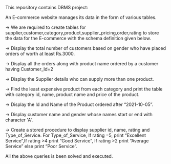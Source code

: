 This repository contains DBMS project:

An E-commerce website manages its data in the form of various tables.

-> We are required to create tables for supplier,customer,category,product,supplier_pricing,order,rating to store the data for the E-commerce with the schema definition given below.
 
-> Display the total number of customers based on gender who have placed orders of worth at least Rs.3000.
 
->	Display all the orders along with product name ordered by a customer having Customer_Id=2
	
->	Display the Supplier details who can supply more than one product.
	
->	Find the least expensive product from each category and print the table with category id, name, product name and price of the product.
	
->	Display the Id and Name of the Product ordered after “2021-10-05”.
	
->	Display customer name and gender whose names start or end with character 'A'.
	
->	Create a stored procedure to display supplier id, name, rating and Type_of_Service. For Type_of_Service, If rating =5, print “Excellent Service”,If rating >4 print “Good Service”, If rating >2 print “Average Service” else print “Poor Service”.

All the above queries is been solved and executed.

